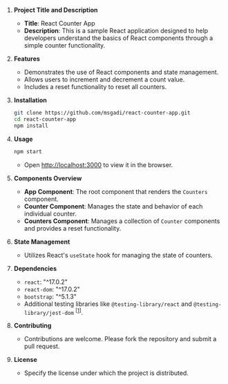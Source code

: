 1. **Project Title and Description**
   - **Title**: React Counter App
   - **Description**: This is a sample React application designed to help developers understand the basics of React components through a simple counter functionality.

2. **Features**
   - Demonstrates the use of React components and state management.
   - Allows users to increment and decrement a count value.
   - Includes a reset functionality to reset all counters.

3. **Installation**
   ```bash
   git clone https://github.com/msgadi/react-counter-app.git
   cd react-counter-app
   npm install
   ```

4. **Usage**
   ```bash
   npm start
   ```
   - Open [http://localhost:3000](http://localhost:3000) to view it in the browser.

5. **Components Overview**
   - **App Component**: The root component that renders the `Counters` component.
   - **Counter Component**: Manages the state and behavior of each individual counter.
   - **Counters Component**: Manages a collection of `Counter` components and provides a reset functionality.

6. **State Management**
   - Utilizes React's `useState` hook for managing the state of counters.

7. **Dependencies**
   - `react`: "^17.0.2"
   - `react-dom`: "^17.0.2"
   - `bootstrap`: "^5.1.3"
   - Additional testing libraries like `@testing-library/react` and `@testing-library/jest-dom` <sup>[[1]](https://github.com/msgadi/react-counter-app/blob/master/package.json)</sup>.

8. **Contributing**
   - Contributions are welcome. Please fork the repository and submit a pull request.

9. **License**
   - Specify the license under which the project is distributed.